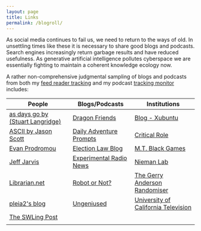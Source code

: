 ```yaml
---
layout: page
title: Links
permalink: /blogroll/
---
```


As social media continues to fail us, we need to return to the ways of old.  In unsettling times like these it is necessary to share good blogs and podcasts.  Search engines increasingly return garbage results and have reduced usefulness.  As generative artificial intelligence pollutes cyberspace we are essentially fighting to maintain a coherent knowledge ecology now.

A rather non-comprehensive judgmental sampling of blogs and podcasts from both my [feed reader tracking](https://code.launchpad.net/~skellat/+git/FeedReadingFeeds) and my podcast [tracking monitor](https://code.launchpad.net/~skellat/+git/Podcasting) includes:

|People |Blogs/Podcasts |Institutions |
|--------|----------|--------------|
|[as days go by (Stuart Langridge)](https://www.kryogenix.org/days/)        |[Dragon Friends](https://thedragonfriends.com/)          |[Blog - Xubuntu](https://xubuntu.org/)              |
|[ASCII by Jason Scott](http://ascii.textfiles.com/)         |[Daily Adventure Prompts](https://dailyadventureprompts.tumblr.com/)          |[Critical Role](https://critrole.com/)              |
|[Evan Prodromou](https://evanp.me/)         |[Election Law Blog](https://electionlawblog.org/)          |[M.T. Black Games](https://www.mtblackgames.com/blog/)              |
|[Jeff Jarvis](https://buzzmachine.com/)        |[Experimental Radio News](https://www.experimentalradio.news/)          |[Nieman Lab](https://www.niemanlab.org/)               |
|[Librarian.net](https://www.librarian.net/)        |[Robot or Not?](https://www.theincomparable.com/robot/)          |[The Gerry Anderson Randomiser](https://gerry-anderson-randomiser.captivate.fm)              |
|[pleia2's blog](https://princessleia.com/journal)        |[Ungeniused](https://www.relay.fm/ungeniused)           |[University of California Television](http://www.uctv.tv)               |
|[The SWLing Post](https://swling.com/blog)        |          |              |
|        |          |              |
